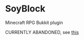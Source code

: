 # SoyBlock
Minecraft RPG Bukkit plugin

CURRENTLY ABANDONED, see [this](https://github.com/kurwabomber/Soycraft)
